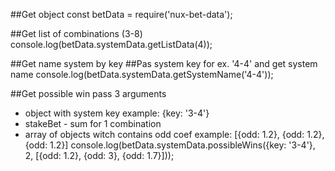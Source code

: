 ##Get object
const betData = require('nux-bet-data');

##Get list of combinations (3-8)
console.log(betData.systemData.getListData(4));

##Get name system by key
##Pas system key for ex. '4-4' and get system name
console.log(betData.systemData.getSystemName('4-4'));

##Get possible win
pass 3 arguments
- object with system key example: {key: '3-4'}
- stakeBet - sum for 1 combination
- array of objects witch contains odd coef example: [{odd: 1.2}, {odd: 1.2}, {odd: 1.2}]
console.log(betData.systemData.possibleWins({key: '3-4'}, 2, [{odd: 1.2}, {odd: 3}, {odd: 1.7}]));
